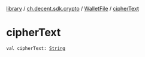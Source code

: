 [library](../../index.md) / [ch.decent.sdk.crypto](../index.md) / [WalletFile](index.md) / [cipherText](./cipher-text.md)

# cipherText

`val cipherText: `[`String`](https://kotlinlang.org/api/latest/jvm/stdlib/kotlin/-string/index.html)